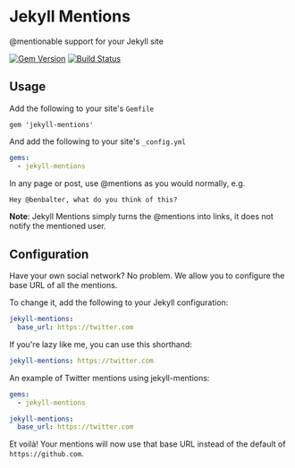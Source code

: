 # Jekyll Mentions

@mentionable support for your Jekyll site

[![Gem Version](https://badge.fury.io/rb/jekyll-mentions.png)](http://badge.fury.io/rb/jekyll-mentions)
[![Build Status](https://travis-ci.org/jekyll/jekyll-mentions.svg?branch=master)](https://travis-ci.org/jekyll/jekyll-mentions)

## Usage

Add the following to your site's `Gemfile`

```
gem 'jekyll-mentions'
```

And add the following to your site's `_config.yml`

```yml
gems:
  - jekyll-mentions
```

In any page or post, use @mentions as you would normally, e.g.

```markdown
Hey @benbalter, what do you think of this?
```

**Note**: Jekyll Mentions simply turns the @mentions into links, it does not notify the mentioned user.

## Configuration

Have your own social network? No problem. We allow you to configure the base URL of all the mentions.

To change it, add the following to your Jekyll configuration:

```yaml
jekyll-mentions:
  base_url: https://twitter.com
```

If you're lazy like me, you can use this shorthand:

```yaml
jekyll-mentions: https://twitter.com
```

An example of Twitter mentions using jekyll-mentions: 

```yaml
gems:
  - jekyll-mentions

jekyll-mentions:
  base_url: https://twitter.com
```  

Et voilà! Your mentions will now use that base URL instead of the default of `https://github.com`.
